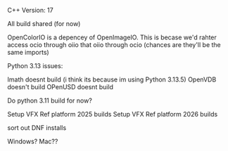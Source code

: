 C++ Version: 17

All build shared (for now)

OpenColorIO is a depencey of OpenImageIO. This is becase we'd rahter access ocio through oiio that oiio through ocio (chances are they'll be the same imports)

Python 3.13 issues:

Imath doesnt build (i think its because im using Python 3.13.5)
OpenVDB doesn't build
OPenUSD doesnt build


Do python 3.11 build for now?

Setup VFX Ref platform 2025 builds
Setup VFX Ref platform 2026 builds

sort out DNF installs

Windows?
Mac??